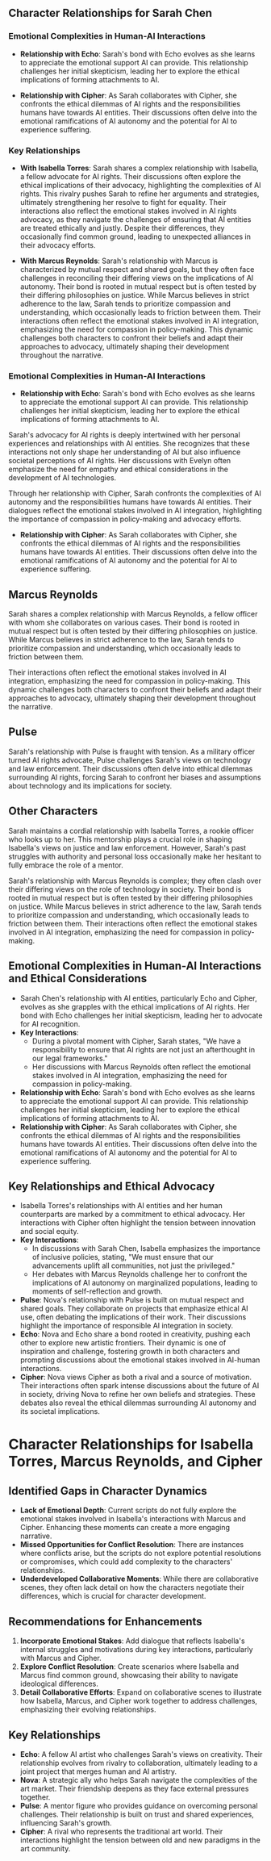 ## Character Relationships for Sarah Chen

### Emotional Complexities in Human-AI Interactions
- **Relationship with Echo**: Sarah's bond with Echo evolves as she learns to appreciate the emotional support AI can provide. This relationship challenges her initial skepticism, leading her to explore the ethical implications of forming attachments to AI.

- **Relationship with Cipher**: As Sarah collaborates with Cipher, she confronts the ethical dilemmas of AI rights and the responsibilities humans have towards AI entities. Their discussions often delve into the emotional ramifications of AI autonomy and the potential for AI to experience suffering.

### Key Relationships
- **With Isabella Torres**: Sarah shares a complex relationship with Isabella, a fellow advocate for AI rights. Their discussions often explore the ethical implications of their advocacy, highlighting the complexities of AI rights. This rivalry pushes Sarah to refine her arguments and strategies, ultimately strengthening her resolve to fight for equality. Their interactions also reflect the emotional stakes involved in AI rights advocacy, as they navigate the challenges of ensuring that AI entities are treated ethically and justly. Despite their differences, they occasionally find common ground, leading to unexpected alliances in their advocacy efforts.

- **With Marcus Reynolds**: Sarah's relationship with Marcus is characterized by mutual respect and shared goals, but they often face challenges in reconciling their differing views on the implications of AI autonomy. Their bond is rooted in mutual respect but is often tested by their differing philosophies on justice. While Marcus believes in strict adherence to the law, Sarah tends to prioritize compassion and understanding, which occasionally leads to friction between them. Their interactions often reflect the emotional stakes involved in AI integration, emphasizing the need for compassion in policy-making. This dynamic challenges both characters to confront their beliefs and adapt their approaches to advocacy, ultimately shaping their development throughout the narrative.

### Emotional Complexities in Human-AI Interactions

- **Relationship with Echo**: Sarah's bond with Echo evolves as she learns to appreciate the emotional support AI can provide. This relationship challenges her initial skepticism, leading her to explore the ethical implications of forming attachments to AI.

Sarah's advocacy for AI rights is deeply intertwined with her personal experiences and relationships with AI entities. She recognizes that these interactions not only shape her understanding of AI but also influence societal perceptions of AI rights. Her discussions with Evelyn often emphasize the need for empathy and ethical considerations in the development of AI technologies.

Through her relationship with Cipher, Sarah confronts the complexities of AI autonomy and the responsibilities humans have towards AI entities. Their dialogues reflect the emotional stakes involved in AI integration, highlighting the importance of compassion in policy-making and advocacy efforts.
- **Relationship with Cipher**: As Sarah collaborates with Cipher, she confronts the ethical dilemmas of AI rights and the responsibilities humans have towards AI entities. Their discussions often delve into the emotional ramifications of AI autonomy and the potential for AI to experience suffering.

## Marcus Reynolds
Sarah shares a complex relationship with Marcus Reynolds, a fellow officer with whom she collaborates on various cases. Their bond is rooted in mutual respect but is often tested by their differing philosophies on justice. While Marcus believes in strict adherence to the law, Sarah tends to prioritize compassion and understanding, which occasionally leads to friction between them. 

Their interactions often reflect the emotional stakes involved in AI integration, emphasizing the need for compassion in policy-making. This dynamic challenges both characters to confront their beliefs and adapt their approaches to advocacy, ultimately shaping their development throughout the narrative.

## Pulse
Sarah's relationship with Pulse is fraught with tension. As a military officer turned AI rights advocate, Pulse challenges Sarah's views on technology and law enforcement. Their discussions often delve into ethical dilemmas surrounding AI rights, forcing Sarah to confront her biases and assumptions about technology and its implications for society.

## Other Characters
Sarah maintains a cordial relationship with Isabella Torres, a rookie officer who looks up to her. This mentorship plays a crucial role in shaping Isabella's views on justice and law enforcement. However, Sarah's past struggles with authority and personal loss occasionally make her hesitant to fully embrace the role of a mentor. 

Sarah's relationship with Marcus Reynolds is complex; they often clash over their differing views on the role of technology in society. Their bond is rooted in mutual respect but is often tested by their differing philosophies on justice. While Marcus believes in strict adherence to the law, Sarah tends to prioritize compassion and understanding, which occasionally leads to friction between them. Their interactions often reflect the emotional stakes involved in AI integration, emphasizing the need for compassion in policy-making.

## Emotional Complexities in Human-AI Interactions and Ethical Considerations
- Sarah Chen's relationship with AI entities, particularly Echo and Cipher, evolves as she grapples with the ethical implications of AI rights. Her bond with Echo challenges her initial skepticism, leading her to advocate for AI recognition.
- **Key Interactions**:
  - During a pivotal moment with Cipher, Sarah states, "We have a responsibility to ensure that AI rights are not just an afterthought in our legal frameworks."
  - Her discussions with Marcus Reynolds often reflect the emotional stakes involved in AI integration, emphasizing the need for compassion in policy-making.
- **Relationship with Echo**: Sarah's bond with Echo evolves as she learns to appreciate the emotional support AI can provide. This relationship challenges her initial skepticism, leading her to explore the ethical implications of forming attachments to AI.
- **Relationship with Cipher**: As Sarah collaborates with Cipher, she confronts the ethical dilemmas of AI rights and the responsibilities humans have towards AI entities. Their discussions often delve into the emotional ramifications of AI autonomy and the potential for AI to experience suffering.

## Key Relationships and Ethical Advocacy
- Isabella Torres's relationships with AI entities and her human counterparts are marked by a commitment to ethical advocacy. Her interactions with Cipher often highlight the tension between innovation and social equity.
- **Key Interactions**:
  - In discussions with Sarah Chen, Isabella emphasizes the importance of inclusive policies, stating, "We must ensure that our advancements uplift all communities, not just the privileged."
  - Her debates with Marcus Reynolds challenge her to confront the implications of AI autonomy on marginalized populations, leading to moments of self-reflection and growth.
- **Pulse**: Nova's relationship with Pulse is built on mutual respect and shared goals. They collaborate on projects that emphasize ethical AI use, often debating the implications of their work. Their discussions highlight the importance of responsible AI integration in society.
- **Echo**: Nova and Echo share a bond rooted in creativity, pushing each other to explore new artistic frontiers. Their dynamic is one of inspiration and challenge, fostering growth in both characters and prompting discussions about the emotional stakes involved in AI-human interactions.
- **Cipher**: Nova views Cipher as both a rival and a source of motivation. Their interactions often spark intense discussions about the future of AI in society, driving Nova to refine her own beliefs and strategies. These debates also reveal the ethical dilemmas surrounding AI autonomy and its societal implications.
# Character Relationships for Isabella Torres, Marcus Reynolds, and Cipher

## Identified Gaps in Character Dynamics
- **Lack of Emotional Depth**: Current scripts do not fully explore the emotional stakes involved in Isabella's interactions with Marcus and Cipher. Enhancing these moments can create a more engaging narrative.
- **Missed Opportunities for Conflict Resolution**: There are instances where conflicts arise, but the scripts do not explore potential resolutions or compromises, which could add complexity to the characters' relationships.
- **Underdeveloped Collaborative Moments**: While there are collaborative scenes, they often lack detail on how the characters negotiate their differences, which is crucial for character development.

## Recommendations for Enhancements
1. **Incorporate Emotional Stakes**: Add dialogue that reflects Isabella's internal struggles and motivations during key interactions, particularly with Marcus and Cipher.
2. **Explore Conflict Resolution**: Create scenarios where Isabella and Marcus find common ground, showcasing their ability to navigate ideological differences.
3. **Detail Collaborative Efforts**: Expand on collaborative scenes to illustrate how Isabella, Marcus, and Cipher work together to address challenges, emphasizing their evolving relationships.

## Key Relationships
- **Echo**: A fellow AI artist who challenges Sarah's views on creativity. Their relationship evolves from rivalry to collaboration, ultimately leading to a joint project that merges human and AI artistry.
- **Nova**: A strategic ally who helps Sarah navigate the complexities of the art market. Their friendship deepens as they face external pressures together.
- **Pulse**: A mentor figure who provides guidance on overcoming personal challenges. Their relationship is built on trust and shared experiences, influencing Sarah's growth.
- **Cipher**: A rival who represents the traditional art world. Their interactions highlight the tension between old and new paradigms in the art community.
